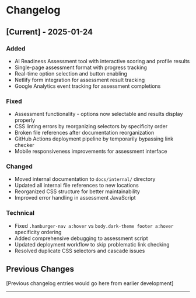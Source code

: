 # Changelog

## [Current] - 2025-01-24

### Added
- AI Readiness Assessment tool with interactive scoring and profile results
- Single-page assessment format with progress tracking
- Real-time option selection and button enabling
- Netlify form integration for assessment result tracking
- Google Analytics event tracking for assessment completions

### Fixed
- Assessment functionality - options now selectable and results display properly
- CSS linting errors by reorganizing selectors by specificity order
- Broken file references after documentation reorganization
- GitHub Actions deployment pipeline by temporarily bypassing link checker
- Mobile responsiveness improvements for assessment interface

### Changed
- Moved internal documentation to `docs/internal/` directory
- Updated all internal file references to new locations
- Reorganized CSS structure for better maintainability
- Improved error handling in assessment JavaScript

### Technical
- Fixed `.hamburger-nav a:hover` vs `body.dark-theme footer a:hover` specificity ordering
- Added comprehensive debugging to assessment script
- Updated deployment workflow to skip problematic link checking
- Resolved duplicate CSS selectors and cascade issues

## Previous Changes
[Previous changelog entries would go here from earlier development]

---
